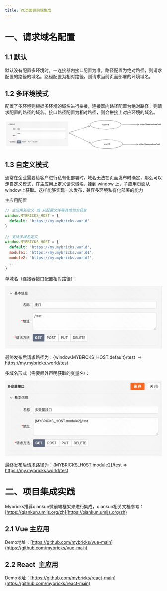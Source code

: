 ```yaml
---
title: PC页面微前端集成
---
```


# 一、请求域名配置

## 1.1 默认

默认没有配置多环境时，一连接器内接口配置为准，路径配置为绝对路径，则请求配置的路径的域名。路径配置为相对路径，则请求当前页面部署的环境域名。

  

## 1.2 多环境模式

配置了多环境则根据多环境的域名进行拼接，连接器内路径配置为绝对路径，则请求配置的路径的域名。接口路径配置为相对路径，则会拼接上对应环境的域名。

  

![](img/image-01.png)

  

## 1.3 自定义模式

通常在企业需要给客户进行私有化部署时，域名无法在页面发布时确定，那么可以走自定义模式，在主应用上定义请求域名，挂到 window 上，子应用页面从window上获取。这样能够实现一次发布，兼容多环境私有化部署的能力

  

主应用配置

```JavaScript
// 主应用处定义 或 从配置文件等其他地方获取
window.MYBRICKS_HOST = {
  default: 'https://my.mybricks.world'
}

// 支持多域名定义
window.MYBRICKS_HOST = {
  default: 'https://my.mybricks.world',
  module1: 'https://my.mybricks.world1',
  module2: 'https://my.mybricks.world2',
  ...
}
```

  

单域名（连接器接口配置相对路径）：

![](img/image-02.png)

最终发布后请求路径为：{window.MYBRICKS\_HOST.default}/test  => https://my.mybricks.world/test

  

多域名形式（需要额外声明获取的变量名）：

![](img/image-03.png)

最终发布后请求路径为：{MYBRICKS\_HOST.module2}/test => https://my.mybricks.world/test

  

# 二、项目集成实践

Mybricks推荐qiankun微前端框架来进行集成，qiankun相关文档参考：[https://qiankun.umijs.org/zh](https://qiankun.umijs.org/zh)

## 2.1 Vue 主应用

Demo地址：[https://github.com/mybricks/vue-main](https://github.com/mybricks/vue-main)

## 2.2 React  主应用

Demo地址：[https://github.com/mybricks/react-main](https://github.com/mybricks/react-main)